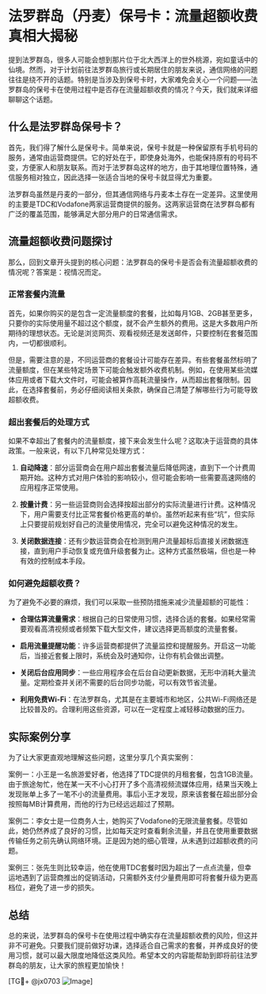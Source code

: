 # 法罗群岛（丹麦）保号卡：流量超额收费真相大揭秘

提到法罗群岛，很多人可能会想到那片位于北大西洋上的世外桃源，宛如童话中的仙境。然而，对于计划前往法罗群岛旅行或长期居住的朋友来说，通信网络的问题往往是绕不开的话题。特别是当涉及到保号卡时，大家难免会关心一个问题——法罗群岛的保号卡在使用过程中是否存在流量超额收费的情况？今天，我们就来详细聊聊这个话题。

## 什么是法罗群岛保号卡？

首先，我们得了解什么是保号卡。简单来说，保号卡就是一种保留原有手机号码的服务，通常由运营商提供。它的好处在于，即使身处海外，也能保持原有的号码不变，方便家人和朋友联系。而对于法罗群岛这样的地方，由于其地理位置特殊，通信服务相对独立，因此选择一张适合当地的保号卡就显得尤为重要。

法罗群岛虽然是丹麦的一部分，但其通信网络与丹麦本土存在一定差异。这里使用的主要是TDC和Vodafone两家运营商提供的服务。这两家运营商在法罗群岛都有广泛的覆盖范围，能够满足大部分用户的日常通信需求。

## 流量超额收费问题探讨

那么，回到文章开头提到的核心问题：法罗群岛的保号卡是否会有流量超额收费的情况呢？答案是：视情况而定。

### 正常套餐内流量

首先，如果你购买的是包含一定流量额度的套餐，比如每月1GB、2GB甚至更多，只要你的实际使用量不超过这个额度，就不会产生额外的费用。这是大多数用户所期待的理想状态。无论是浏览网页、观看视频还是发送邮件，只要控制在套餐范围内，一切都很顺利。

但是，需要注意的是，不同运营商的套餐设计可能存在差异。有些套餐虽然标明了流量额度，但在某些特定场景下可能会触发额外收费机制。例如，在使用某些流媒体应用或者下载大文件时，可能会被算作高耗流量操作，从而超出套餐限制。因此，在选择套餐前，务必仔细阅读相关条款，确保自己清楚了解哪些行为可能导致超额收费。

### 超出套餐后的处理方式

如果不幸超出了套餐内的流量额度，接下来会发生什么呢？这取决于运营商的具体政策。一般来说，有以下几种常见处理方式：

1. **自动降速**：部分运营商会在用户超出套餐流量后降低网速，直到下一个计费周期开始。这种方式对用户体验的影响较小，但可能会影响一些需要高速网络的应用程序正常使用。

2. **按量计费**：另一些运营商则会选择按超出部分的实际流量进行计费。这种情况下，用户需要支付比正常套餐价格更高的单价。虽然听起来有些“坑”，但实际上只要提前规划好自己的流量使用情况，完全可以避免这种情况的发生。

3. **关闭数据连接**：还有少数运营商会在检测到用户流量超标后直接关闭数据连接，直到用户手动恢复或充值升级套餐为止。这种方式虽然极端，但也是一种有效的控制成本手段。

### 如何避免超额收费？

为了避免不必要的麻烦，我们可以采取一些预防措施来减少流量超额的可能性：

- **合理估算流量需求**：根据自己的日常使用习惯，选择合适的套餐。如果经常需要观看高清视频或者频繁下载大型文件，建议选择更高额度的流量套餐。
  
- **启用流量提醒功能**：许多运营商都提供了流量监控和提醒服务。开启这一功能后，当接近套餐上限时，系统会及时通知你，让你有机会做出调整。

- **关闭后台应用同步**：一些应用程序会在后台自动更新数据，无形中消耗大量流量。定期检查并关闭不需要的后台同步功能，可以有效节省流量。

- **利用免费Wi-Fi**：在法罗群岛，尤其是在主要城市和地区，公共Wi-Fi网络还是比较普及的。合理利用这些资源，可以在一定程度上减轻移动数据的压力。

## 实际案例分享

为了让大家更直观地理解这些问题，这里分享几个真实案例：

案例一：小王是一名旅游爱好者，他选择了TDC提供的月租套餐，包含1GB流量。由于旅途匆忙，他在某一天不小心打开了多个高清视频流媒体应用，结果当天晚上发现账单上多了一笔不小的流量费用。事后小王才发现，原来该套餐在超出部分会按照每MB计算费用，而他的行为已经远远超过了预期。

案例二：李女士是一位商务人士，她购买了Vodafone的无限流量套餐。尽管如此，她仍然养成了良好的习惯，比如每天定时查看剩余流量，并且在使用重要数据传输任务之前先确认网络环境。正是因为她的细心管理，从未遇到过超额收费的问题。

案例三：张先生则比较幸运，他在使用TDC套餐时因为超出了一点点流量，但幸运地遇到了运营商推出的促销活动，只需额外支付少量费用即可将套餐升级为更高档位，避免了进一步的损失。

## 总结

总的来说，法罗群岛的保号卡在使用过程中确实存在流量超额收费的风险，但这并非不可避免。只要我们提前做好功课，选择适合自己需求的套餐，并养成良好的使用习惯，就可以最大限度地降低这类风险。希望本文的内容能帮助到即将前往法罗群岛的朋友，让大家的旅程更加愉快！

[TG💪+ @jx0703 ![Image](https://github.com/user-attachments/assets/dbca1d08-cadb-493c-b0ec-ad6f7a83f270)]